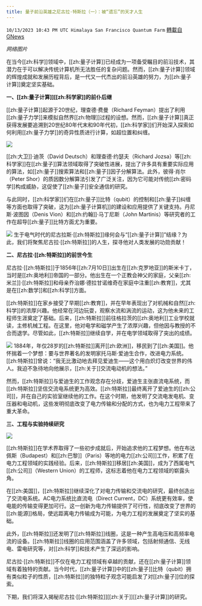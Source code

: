 ```yaml
---
title: 量子前沿英雄之尼古拉·特斯拉（一）：被“遗忘”的天才人生
---
```

`10/13/2023 10:43 PM UTC Himalaya San Francisco Quantum Farm` [轉載自GNews](https://gnews.org/articles/1830627)

*网络图片*


在当今[[zh:科学]]领域中，[[zh:量子计算]]已经成为一项备受瞩目的前沿技术，其潜力在于可以解决传统计算机所无法胜任的复杂问题。然而，[[zh:量子计算]]领域的辉煌成就和发展历程背后，是一代又一代杰出的前沿英雄的努力，为[[zh:量子计算]]奠定坚实基础。

**一、[[zh:量子计算]][[zh:科学家]]的前仆后继**

[[zh:量子计算]]起源于20世纪，理查德·费曼（Richard Feyman）提出了利用[[zh:量子力学]]来模拟自然界[[zh:物理]]过程的设想。然而，[[zh:量子计算]]真正获得发展要追溯到20世纪80年代末和90年代初，[[zh:科学家]]们开始深入探索如何利用[[zh:量子力学]]的奇异性质进行计算，如超位置和纠缠。

![](ipfs://QmWiXRDZvMyBpkhrg5zyeDnuFeRuvJxMs38a7vFJEErmiA?.png)

[[zh:大卫]]·迪茨（David Deutsch）和理查德·约瑟夫（Richard Jozsa）等[[zh:科学家]]在[[zh:量子]]算法领域取得了突破性进展，提出了许多具有重要实际应用的算法，如[[zh:量子]]搜索算法和[[zh:量子]]因子分解算法。此外，彼得·肖尔（Peter Shor）的质因数分解算法引发了广泛关注，因为它可能对传统[[zh:密码学]]构成威胁，这促使了[[zh:量子]]安全通信的研究。

与此同时，[[zh:科学家]]们在[[zh:量子]]比特（qubit）的控制和[[zh:量子]]纠缠等方面也取得了突破，这为[[zh:量子计算机]]的建设和应用提供了关键支持。丹尼斯·波图因（Denis Vion）和[[zh:约翰]]·马丁尼斯（John Martinis）等研究者的工作在超导[[zh:量子]]比特方面尤为重要。

![](ipfs://QmaCwW35Ydn3hy7AbgBiiecUgM6dnJSbw8CnwDEVewDMjZ?.png)
生于电气时代的尼古拉斯·[[zh:特斯拉]]缘何会与“[[zh:量子计算]]”结缘？为此，我们将聚焦尼古拉·[[zh:特斯拉]]的人生，探寻他对人类发展的功勋贡献！

**二、尼古拉·[[zh:特斯拉]]的前世今生**

尼古拉·[[zh:特斯拉]]于1856年[[zh:7月10日]]出生在[[zh:克罗地亚]]的斯米卡丁，当时是[[zh:奥地利]]帝国的一部分。他出生在一个正教会神父的家庭，父亲[[zh:米兰]]·[[zh:特斯拉]]和母亲乔治娜·德拉甘诺维奇在家庭中注重[[zh:教育]]，尤其是在[[zh:数学]]和[[zh:科学]]方面。

[[zh:特斯拉]]在家乡接受了早期[[zh:教育]]，并在早年表现出了对机械和自然[[zh:科学]]的浓厚兴趣。他经常在河边玩耍，观察水流和涡流的运动，这为他未来的工程师生涯奠定了基础。后来，[[zh:特斯拉]]前往格拉茨的[[zh:奥地利]]工业学校就读，主修机械工程。在这里，他对电学和磁学产生了浓厚兴趣，但他因与教授的不合而退学。尽管如此，[[zh:特斯拉]]继续自学，并在电学领域取得了突出的成绩。

![](https://i.imgur.com/Y7gutlc.png)
1884年，年仅28岁的[[zh:特斯拉]]离开[[zh:欧洲]]，移民到了[[zh:美国]]。他怀揣着一个梦想：要与世界著名的发明家托马斯·爱迪生合作，改进电力系统。[[zh:特斯拉]]曾说：“我无比激动地去拜见爱迪生——这个用白炽灯改变世界的伟人。我迫不急待地向他展示，[[zh:关于]]交流电动机的想法。”

然而，[[zh:特斯拉]]与爱迪生的工作观念存在分歧，爱迪生主张直流电系统，而[[zh:特斯拉]]坚信交流电系统更为高效。[[zh:特斯拉]]最终离开了爱迪生的[[zh:公司]]，并在自己的实验室继续他的工作。在这个时期，他发明了交流电发电机、变压器和电动机，这些发明彻底改变了电力传输和分配的方式，也为电力工程带来了重大革命。

**三、工程与实验持续研究**

![](ipfs://QmX7hxcn27NxjyMKZrcDojMe4BJcoMvSz82yYfGbqfqAw9?.png)

[[zh:特斯拉]]在学术界取得了一些初步成就后，开始追求他的工程梦想。他在布达佩斯（Budapest）和[[zh:巴黎]]（Paris）等地的电力[[zh:公司]]工作，积累了在电力工程领域的实践经验。后来，[[zh:特斯拉]]移居[[zh:美国]]，成为了西属电气[[zh:公司]]（Western Union）的工程师，这标志着他在电力工程领域的崭露头角。

在[[zh:美国]]，[[zh:特斯拉]]继续深化了对电力传输和交流电的研究，最终创造出了交流电系统。AC电力系统比直流电（Direct Current，DC）系统更有效率，使电能的传输变得更加可行。这一创新为电力传输提供了可行性，彻底改变了世界的[[zh:能源]]格局，使远距离电力传输成为可能，为电力工程的发展奠定了坚实的基础。

此外，[[zh:特斯拉]]还发明了[[zh:特斯拉]]线圈，这是一种产生高电压和高频率电流的设备。[[zh:特斯拉]]线圈的应用范围涵盖了许多领域，包括射频通信、无线电、雷电研究等，对[[zh:科学]]和技术产生了深远的影响。

尼古拉·[[zh:特斯拉]]不仅在电力工程领域有卓越的贡献，还在[[zh:量子计算]]领域有着独特的贡献。当今时代，[[zh:量子计算]]中的[[zh:量子]]比特（qubit）拥有类似粒子的性质，[[zh:特斯拉]]的独特粒子观念可能启发了对[[zh:量子]]位的探索。

下期，我们将深入揭秘尼古拉·[[zh:特斯拉]][[zh:关于]][[zh:量子计算]]的研究。

